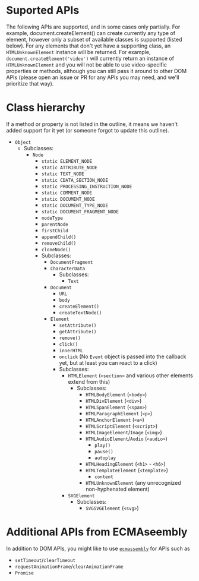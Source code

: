 # Suported APIs

The following APIs are supported, and in some cases only partially. For
example, document.createElement() can create currently any type of element,
however only a subset of available classes is supported (listed below). For any
elements that don't yet have a supporting class, an `HTMLUnknownElement`
instance will be returned. For example, `document.createElement('video')` will
currently return an instance of `HTMLUnknownElement` and you will not be able
to use video-specific properties or methods, although you can still pass it
around to other DOM APIs (please open an issue or PR for any APIs you may need,
and we'll prioritize that way).

# Class hierarchy

If a method or property is not listed in the outline, it means we haven't added support for it
yet (or someone forgot to update this outline).

- `Object`
  - Subclasses:
    - `Node`
      - `static ELEMENT_NODE`
      - `static ATTRIBUTE_NODE`
      - `static TEXT_NODE`
      - `static CDATA_SECTION_NODE`
      - `static PROCESSING_INSTRUCTION_NODE`
      - `static COMMENT_NODE`
      - `static DOCUMENT_NODE`
      - `static DOCUMENT_TYPE_NODE`
      - `static DOCUMENT_FRAGMENT_NODE`
      - `nodeType`
      - `parentNode`
      - `firstChild`
      - `appendChild()`
      - `removeChild()`
      - `cloneNode()`
      - Subclasses:
        - `DocumentFragment`
        - `CharacterData`
          - Subclasses:
            - `Text`
        - `Document`
          - `URL`
          - `body`
          - `createElement()`
          - `createTextNode()`
        - `Element`
          - `setAttribute()`
          - `getAttribute()`
          - `remove()`
          - `click()`
          - `innerHTML`
          - `onclick` (No `Event` object is passed into the callback yet, but at least you can react to a click)
          - Subclasses:
            - `HTMLElement` (`<section>` and various other elements extend from this)
              - Subclasses:
                - `HTMLBodyElement` (`<body>`)
                - `HTMLDivElement` (`<div>`)
                - `HTMLSpanElement` (`<span>`)
                - `HTMLParagraphElement` (`<p>`)
                - `HTMLAnchorElement` (`<a>`)
                - `HTMLScriptElement` (`<script>`)
                - `HTMLImageElement`/`Image` (`<img>`)
                - `HTMLAudioElement`/`Audio` (`<audio>`)
                  - `play()`
                  - `pause()`
                  - `autoplay`
                - `HTMLHeadingElement` (`<h1>` - `<h6>`)
                - `HTMLTemplateElement` (`<template>`)
                  - `content`
                - `HTMLUnknownElement` (any unrecognized non-hyphenated element)
            - `SVGElement`
              - Subclasses:
                - `SVGSVGElement` (`<svg>`)

# Additional APIs from ECMAseembly

In addition to DOM APIs, you might like to use [`ecmassembly`](https://github.com/aspkg/ecmassembly) for APIs such as

- `setTimeout`/`clearTimeout`
- `requestAnimationFrame`/`clearAnimationFrame`
- `Promise`
